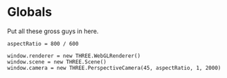 Globals
=======

Put all these gross guys in here.

    aspectRatio = 800 / 600

    window.renderer = new THREE.WebGLRenderer()
    window.scene = new THREE.Scene()
    window.camera = new THREE.PerspectiveCamera(45, aspectRatio, 1, 2000)

